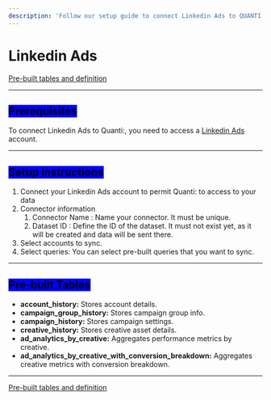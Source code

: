 ```yaml
---
description: 'Follow our setup guide to connect Linkedin Ads to QUANTI:'
---
```


# Linkedin Ads

<a href="https://dbdiagram.io/e/682b4daf1227bdcb4eff888a/682b4fa51227bdcb4effdd6c" class="button primary" data-icon="table-tree">Pre-built tables and definition  </a>

***

## <mark style="background-color:blue;">Prerequisites</mark>

To connect Linkedin Ads to Quanti:, you need to access a [Linkedin Ads](https://www.linkedin.com/campaignmanager/accounts) account.

***

## <mark style="background-color:blue;">Setup instructions</mark>

1. Connect your Linkedin Ads account to permit Quanti: to access to your data
2. Connector information
   1. Connector Name : Name your connector. It must be unique.
   2. Dataset ID : Define the ID of the dataset. It must not exist yet, as it will be created and data will be sent there.
3. Select accounts to sync.
4. Select queries: You can select pre-built queries that you want to sync.

***

## <mark style="background-color:blue;">Pre-built Tables</mark>

* **account\_history:** Stores account details.
* **campaign\_group\_history:** Stores campaign group info.
* **campaign\_history:** Stores campaign settings.
* **creative\_history:** Stores creative asset details.
* **ad\_analytics\_by\_creative:** Aggregates performance metrics by creative.
* **ad\_analytics\_by\_creative\_with\_conversion\_breakdown:** Aggregates creative metrics with conversion breakdown.

***

<a href="https://dbdiagram.io/e/682b4daf1227bdcb4eff888a/682b4fa51227bdcb4effdd6c" class="button primary" data-icon="table-tree">Pre-built tables and definition  </a>
